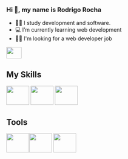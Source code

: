 

### Hi 👋, my name is Rodrigo Rocha

- 👨‍🎓 I study development and software.
- 💻 I’m currently learning web development
- 👨‍💻 I'm looking for a web developer job

 <a href="https://www.linkedin.com/in/rsarocha-dev/" >
  <img align="center" height="30" width="40" src="https://cdn.jsdelivr.net/gh/devicons/devicon/icons/linkedin/linkedin-original.svg" target="_blank">
</a>

## My Skills

<img height="50" width="60" src="https://cdn.jsdelivr.net/gh/devicons/devicon/icons/html5/html5-original.svg"> <img height="50" width="60" src="https://cdn.jsdelivr.net/gh/devicons/devicon/icons/css3/css3-original.svg"> <img height="50" width="60" src="https://cdn.jsdelivr.net/gh/devicons/devicon/icons/javascript/javascript-original.svg">
 
## Tools

<img height="50" width="60"  src="https://cdn.jsdelivr.net/gh/devicons/devicon/icons/windows8/windows8-original.svg"><img height="50" width="60" src="https://cdn.jsdelivr.net/gh/devicons/devicon/icons/git/git-original.svg"> <img height="50" width="60" src="https://cdn.jsdelivr.net/gh/devicons/devicon/icons/vscode/vscode-original.svg">
